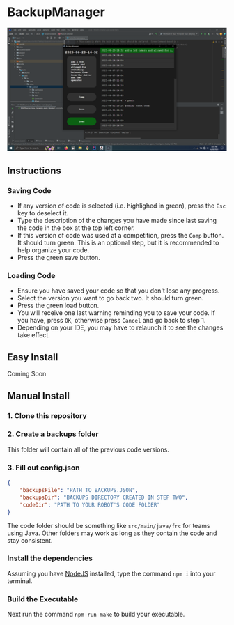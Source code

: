# BackupManager
![Screenshot](backupmanager.PNG)
## Instructions
### Saving Code
- If any version of code is selected (i.e. highlighed in green), press the ```Esc``` key to deselect it.
- Type the description of the changes you have made since last saving the code in the box at the top left corner.
- If this version of code was used at a competition, press the ```Comp``` button. It should turn green. This is an optional step, but it is recommended to help organize your code.
- Press the green save button.
### Loading Code
- Ensure you have saved your code so that you don't lose any progress.
- Select the version you want to go back two. It should turn green.
- Press the green load button.
- You will receive one last warning reminding you to save your code. If you have, press ```OK```, otherwise press ```Cancel``` and go back to step 1.
- Depending on your IDE, you may have to relaunch it to see the changes take effect.
## Easy Install
Coming Soon
## Manual Install
### 1. Clone this repository
### 2. Create a backups folder
This folder will contain all of the previous code versions.
### 3. Fill out config.json
```json
{
	"backupsFile": "PATH TO BACKUPS.JSON",
	"backupsDir": "BACKUPS DIRECTORY CREATED IN STEP TWO",
	"codeDir": "PATH TO YOUR ROBOT'S CODE FOLDER"
}
```
The code folder should be something like ```src/main/java/frc``` for teams using Java.
Other folders may work as long as they contain the code and stay consistent.
### Install the dependencies
Assuming you have [NodeJS](https://nodejs.org) installed, type the command ```npm i``` into your terminal.
### Build the Executable
Next run the command ```npm run make``` to build your executable.
